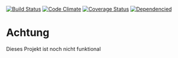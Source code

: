 [![Build Status](https://secure.travis-ci.org/voidus/studienplaner.png?branch=master)][travis]
[![Code Climate](https://codeclimate.com/github/voidus/studienplaner.png)][codeclimate]
[![Coverage Status](https://coveralls.io/repos/voidus/studienplaner/badge.png?branch=master)][coveralls]
[![Dependencied](https://gemnasium.com/voidus/studienplaner.png)][dependencies]

[travis]: https://travis-ci.org/voidus/studienplaner
[codeclimate]: https://codeclimate.com/github/voidus/studienplaner
[coveralls]: https://coveralls.io/r/voidus/studienplaner
[dependencies]: https://gemnasium.com/voidus/studienplaner

# Achtung

Dieses Projekt ist noch nicht funktional
